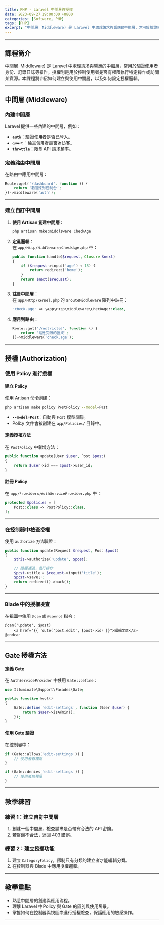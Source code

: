 ```yaml
---
title: PHP - Laravel 中間層與授權
date: 2023-09-27 19:00:00 +0800
categories: [Software, PHP]
tags: [PHP] 
excerpt: "中間層 (Middleware) 是 Laravel 中處理請求與響應的中繼層，常用於驗證使用者身份、記錄日誌等操作。授權則是用於控制使用者是否有權限執行特定操作或訪問某資源。本課程將介紹如何建立與使用中間層，以及如何設定授權邏輯。"
---
```


---

## 課程簡介  
中間層 (Middleware) 是 Laravel 中處理請求與響應的中繼層，常用於驗證使用者身份、記錄日誌等操作。授權則是用於控制使用者是否有權限執行特定操作或訪問某資源。本課程將介紹如何建立與使用中間層，以及如何設定授權邏輯。

---

## 中間層 (Middleware)  

### 內建中間層  
Laravel 提供一些內建的中間層，例如：  
- **`auth`**：驗證使用者是否已登入。  
- **`guest`**：檢查使用者是否為訪客。  
- **`throttle`**：限制 API 請求頻率。

### 定義路由中間層  
在路由中應用中間層：  
```php
Route::get('/dashboard', function () {
    return '歡迎來到控制台';
})->middleware('auth');
```

---

### 建立自訂中間層  
1. **使用 Artisan 創建中間層**：  
   ```bash
   php artisan make:middleware CheckAge
   ```

2. **定義邏輯**：  
   在 `app/Http/Middleware/CheckAge.php` 中：  
   ```php
   public function handle($request, Closure $next)
   {
       if ($request->input('age') < 18) {
           return redirect('home');
       }
       return $next($request);
   }
   ```

3. **註冊中間層**：  
   在 `app/Http/Kernel.php` 的 `$routeMiddleware` 陣列中註冊：  
   ```php
   'check.age' => \App\Http\Middleware\CheckAge::class,
   ```

4. **應用到路由**：  
   ```php
   Route::get('/restricted', function () {
       return '這是受限的區域';
   })->middleware('check.age');
   ```

---

## 授權 (Authorization)  

### 使用 Policy 進行授權  

#### 建立 Policy  
使用 Artisan 命令創建：  
```bash
php artisan make:policy PostPolicy --model=Post
```

- **`--model=Post`**：自動與 `Post` 模型關聯。  
- Policy 文件會被創建在 `app/Policies/` 目錄中。  

#### 定義授權方法  
在 `PostPolicy` 中新增方法：  
```php
public function update(User $user, Post $post)
{
    return $user->id === $post->user_id;
}
```

#### 註冊 Policy  
在 `app/Providers/AuthServiceProvider.php` 中：  
```php
protected $policies = [
    Post::class => PostPolicy::class,
];
```

---

### 在控制器中檢查授權  
使用 `authorize` 方法驗證：  
```php
public function update(Request $request, Post $post)
{
    $this->authorize('update', $post);

    // 授權通過，執行操作
    $post->title = $request->input('title');
    $post->save();
    return redirect()->back();
}
```

---

### Blade 中的授權檢查  
在視圖中使用 `@can` 或 `@cannot` 指令：  
```blade
@can('update', $post)
    <a href="{{ route('post.edit', $post->id) }}">編輯文章</a>
@endcan
```

---

## Gate 授權方法  

#### 定義 Gate  
在 `AuthServiceProvider` 中使用 `Gate::define`：  
```php
use Illuminate\Support\Facades\Gate;

public function boot()
{
    Gate::define('edit-settings', function (User $user) {
        return $user->isAdmin();
    });
}
```

#### 使用 Gate 驗證  
在控制器中：  
```php
if (Gate::allows('edit-settings')) {
    // 使用者有權限
}

if (Gate::denies('edit-settings')) {
    // 使用者無權限
}
```

---

## 教學練習  

### 練習 1：建立自訂中間層  
1. 創建一個中間層，檢查請求是否帶有合法的 API 密鑰。  
2. 若密鑰不合法，返回 403 錯誤。  

### 練習 2：建立授權功能  
1. 建立 `CategoryPolicy`，限制只有分類的建立者才能編輯分類。  
2. 在控制器與 Blade 中應用授權邏輯。  

---

## 教學重點  
- 熟悉中間層的創建與應用流程。  
- 理解 Laravel 中 Policy 與 Gate 的區別與使用場景。  
- 掌握如何在控制器與視圖中進行授權檢查，保護應用的敏感操作。  

---
